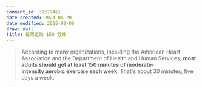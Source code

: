 ```yaml
---
comment_id: 32c774e1
date created: 2024-04-20
date modified: 2025-02-06
draw: null
title: 每周运动 150 分钟
---
```

> According to many organizations, including the American Heart Association and the Department of Health and Human Services, **most adults should get at least 150 minutes of moderate-intensity aerobic exercise each week**. That's about 30 minutes, five days a week.

<!-- more -->
